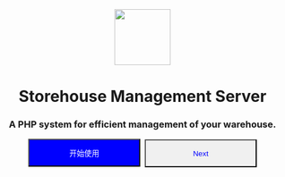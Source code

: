 <center><img src="https://s1.ax1x.com/2022/05/17/O4wwRK.jpg" width="100" height="100"></center>

<center><h1>Storehouse Management Server</h1></center>

<center><h3>A PHP system for efficient management of your warehouse.</h3></center>

<center><button style="width:200px;height:50px;background-color:blue;color:white;">开始使用</button>&nbsp;&nbsp;<button style="width:200px;height:50px;background-color:#F0F0F0;color:blue;">Next</button></center>
